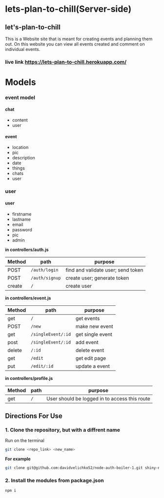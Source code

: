 # lets-plan-to-chill(Server-side)

## let's-plan-to-chill
This is a Website site that is meant for creating events and planning them out. On this website you can view all events created and comment on individual events.

### live link https://lets-plan-to-chill.herokuapp.com/



# Models

### event model
#### chat
- content
- user

#### event
- location 
- pic
- description
- date
- things
- chats
- user



### user
#### user
- firstname
- lastname
- email
- password
- pic
- admin


**in controllers/auth.js**

| Method | path | purpose |
| ----| ------------------------- | --------------- |
| POST  | `/auth/login` | find and validate user; send token |
| POST  | `/auth/signup` | create user; generate token |
| create  | `/` | create user |


**in controllers/event.js**

| Method | path | purpose |
| ----| ------------------------- | --------------- |
| get | `/` | get events |
| POST  | `/new` | make new event |
| get  | `/singleEvent/:id` | get single event |
| post  | `/singleEvent/:id` | add event |
| delete  | `/:id` | delete event |
| get  | `/edit` | get edit page |
| put  | `/edit/:id` | update a event |

**in controllers/profile.js**

| Method | path | purpose |
| ----| ------------------------- | --------------- |
| get  | `/` | User should be logged in to access this route |

## Directions For Use

### 1. Clone the repository, but with a diffrent name

Run on the terminal

```sh
git clone <repo_link> <new_name>
```
**For example**

```sh
git clone git@github.com:davidvelichko52/node-auth-boiler-1.git shiny-new-project
```

### 2. Install the modules from package.json

```sh
npm i
```
